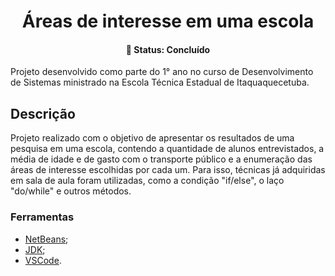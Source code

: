 <h1 align="center">Áreas de interesse em uma escola</h1>
<h4 align="center"> 
🚀 Status: Concluído 
</h4>
Projeto desenvolvido como parte do 1° ano no curso de Desenvolvimento de Sistemas ministrado na Escola Técnica Estadual de Itaquaquecetuba. 

## Descrição
<p align=>Projeto realizado com o objetivo de apresentar os resultados de uma pesquisa em uma escola, contendo a quantidade de alunos entrevistados, a média de idade e de gasto com o transporte público e a enumeração das áreas de interesse escolhidas por cada um. Para isso, técnicas já adquiridas em sala de aula foram utilizadas, como a condição "if/else", o laço "do/while" e outros métodos. </p>

### Ferramentas

- [NetBeans](https://netbeans.apache.org/download/index.html);
- [JDK](https://www.oracle.com/br/java/technologies/downloads/);
- [VSCode](https://code.visualstudio.com/download).